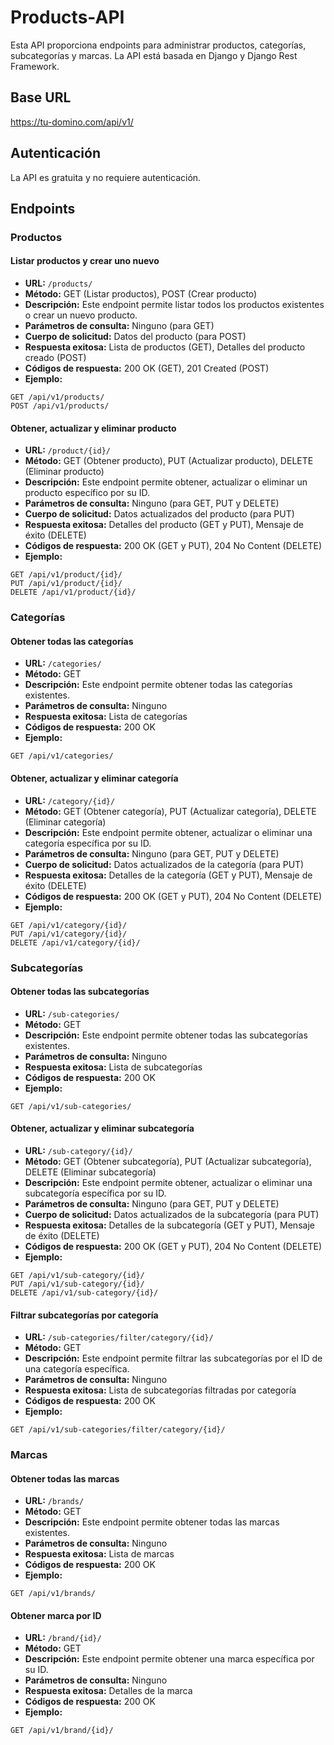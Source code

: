 # Products-API
 Esta API proporciona endpoints para administrar productos, categorías, subcategorías y marcas. La API está basada en Django y Django Rest Framework.
## Base URL
<https://tu-domino.com/api/v1/>

## Autenticación

La API es gratuita y no requiere autenticación.

## Endpoints

### Productos

#### Listar productos y crear uno nuevo

- **URL:** `/products/`
- **Método:** GET (Listar productos), POST (Crear producto)
- **Descripción:** Este endpoint permite listar todos los productos existentes o crear un nuevo producto.
- **Parámetros de consulta:** Ninguno (para GET)
- **Cuerpo de solicitud:** Datos del producto (para POST)
- **Respuesta exitosa:** Lista de productos (GET), Detalles del producto creado (POST)
- **Códigos de respuesta:** 200 OK (GET), 201 Created (POST)
- **Ejemplo:**
~~~
GET /api/v1/products/
POST /api/v1/products/
~~~

#### Obtener, actualizar y eliminar producto

- **URL:** `/product/{id}/`
- **Método:** GET (Obtener producto), PUT (Actualizar producto), DELETE (Eliminar producto)
- **Descripción:** Este endpoint permite obtener, actualizar o eliminar un producto específico por su ID.
- **Parámetros de consulta:** Ninguno (para GET, PUT y DELETE)
- **Cuerpo de solicitud:** Datos actualizados del producto (para PUT)
- **Respuesta exitosa:** Detalles del producto (GET y PUT), Mensaje de éxito (DELETE)
- **Códigos de respuesta:** 200 OK (GET y PUT), 204 No Content (DELETE)
- **Ejemplo:**
~~~
GET /api/v1/product/{id}/
PUT /api/v1/product/{id}/
DELETE /api/v1/product/{id}/
~~~

### Categorías

#### Obtener todas las categorías

- **URL:** `/categories/`
- **Método:** GET
- **Descripción:** Este endpoint permite obtener todas las categorías existentes.
- **Parámetros de consulta:** Ninguno
- **Respuesta exitosa:** Lista de categorías
- **Códigos de respuesta:** 200 OK
- **Ejemplo:**

~~~
GET /api/v1/categories/
~~~

#### Obtener, actualizar y eliminar categoría

- **URL:** `/category/{id}/`
- **Método:** GET (Obtener categoría), PUT (Actualizar categoría), DELETE (Eliminar categoría)
- **Descripción:** Este endpoint permite obtener, actualizar o eliminar una categoría específica por su ID.
- **Parámetros de consulta:** Ninguno (para GET, PUT y DELETE)
- **Cuerpo de solicitud:** Datos actualizados de la categoría (para PUT)
- **Respuesta exitosa:** Detalles de la categoría (GET y PUT), Mensaje de éxito (DELETE)
- **Códigos de respuesta:** 200 OK (GET y PUT), 204 No Content (DELETE)
- **Ejemplo:**
~~~
GET /api/v1/category/{id}/
PUT /api/v1/category/{id}/
DELETE /api/v1/category/{id}/
~~~

### Subcategorías

#### Obtener todas las subcategorías

- **URL:** `/sub-categories/`
- **Método:** GET
- **Descripción:** Este endpoint permite obtener todas las subcategorías existentes.
- **Parámetros de consulta:** Ninguno
- **Respuesta exitosa:** Lista de subcategorías
- **Códigos de respuesta:** 200 OK
- **Ejemplo:**
~~~
GET /api/v1/sub-categories/
~~~

#### Obtener, actualizar y eliminar subcategoría

- **URL:** `/sub-category/{id}/`
- **Método:** GET (Obtener subcategoría), PUT (Actualizar subcategoría), DELETE (Eliminar subcategoría)
- **Descripción:** Este endpoint permite obtener, actualizar o eliminar una subcategoría específica por su ID.
- **Parámetros de consulta:** Ninguno (para GET, PUT y DELETE)
- **Cuerpo de solicitud:** Datos actualizados de la subcategoría (para PUT)
- **Respuesta exitosa:** Detalles de la subcategoría (GET y PUT), Mensaje de éxito (DELETE)
- **Códigos de respuesta:** 200 OK (GET y PUT), 204 No Content (DELETE)
- **Ejemplo:**
~~~
GET /api/v1/sub-category/{id}/
PUT /api/v1/sub-category/{id}/
DELETE /api/v1/sub-category/{id}/
~~~

#### Filtrar subcategorías por categoría

- **URL:** `/sub-categories/filter/category/{id}/`
- **Método:** GET
- **Descripción:** Este endpoint permite filtrar las subcategorías por el ID de una categoría específica.
- **Parámetros de consulta:** Ninguno
- **Respuesta exitosa:** Lista de subcategorías filtradas por categoría
- **Códigos de respuesta:** 200 OK
- **Ejemplo:**
~~~
GET /api/v1/sub-categories/filter/category/{id}/
~~~

### Marcas

#### Obtener todas las marcas

- **URL:** `/brands/`
- **Método:** GET
- **Descripción:** Este endpoint permite obtener todas las marcas existentes.
- **Parámetros de consulta:** Ninguno
- **Respuesta exitosa:** Lista de marcas
- **Códigos de respuesta:** 200 OK
- **Ejemplo:**

~~~
GET /api/v1/brands/
~~~

#### Obtener marca por ID

- **URL:** `/brand/{id}/`
- **Método:** GET
- **Descripción:** Este endpoint permite obtener una marca específica por su ID.
- **Parámetros de consulta:** Ninguno
- **Respuesta exitosa:** Detalles de la marca
- **Códigos de respuesta:** 200 OK
- **Ejemplo:**
~~~
GET /api/v1/brand/{id}/
~~~
